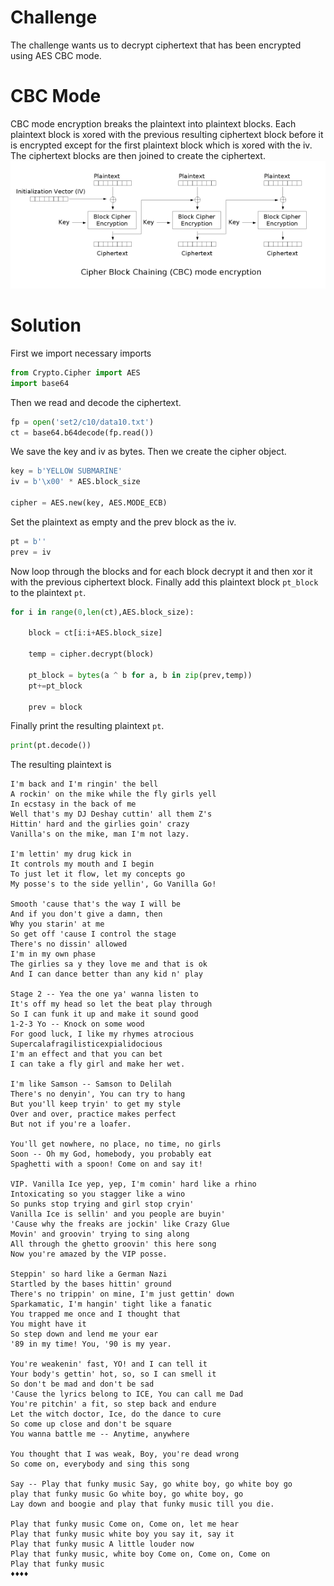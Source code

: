 # Challenge

The challenge wants us to decrypt ciphertext that has been encrypted using AES CBC mode.

# CBC Mode

CBC mode encryption breaks the plaintext into plaintext blocks. Each plaintext block is xored with the previous resulting ciphertext block before it is encrypted except for the first plaintext block which is xored with the iv. The ciphertext blocks are then joined to create the ciphertext.
![CBC mode](cbc.png)

# Solution

First we import necessary imports

````Python
from Crypto.Cipher import AES
import base64
````

Then we read and decode the ciphertext.

````Python
fp = open('set2/c10/data10.txt')
ct = base64.b64decode(fp.read())
````

We save the key and iv as bytes. Then we create the cipher object.

````Python
key = b'YELLOW SUBMARINE'
iv = b'\x00' * AES.block_size

cipher = AES.new(key, AES.MODE_ECB)
````

Set the plaintext as empty and the prev block as the iv.

````Python
pt = b''
prev = iv
````

Now loop through the blocks and for each block decrypt it and then xor it with the previous ciphertext block. Finally add this plaintext block `pt_block` to the plaintext `pt`.

````Python
for i in range(0,len(ct),AES.block_size):
  
    block = ct[i:i+AES.block_size]
  
    temp = cipher.decrypt(block)
  
    pt_block = bytes(a ^ b for a, b in zip(prev,temp))
    pt+=pt_block

    prev = block
````

Finally print the resulting plaintext `pt`.

````Python
print(pt.decode())
````

The resulting plaintext is

````
I'm back and I'm ringin' the bell 
A rockin' on the mike while the fly girls yell 
In ecstasy in the back of me 
Well that's my DJ Deshay cuttin' all them Z's 
Hittin' hard and the girlies goin' crazy 
Vanilla's on the mike, man I'm not lazy. 

I'm lettin' my drug kick in 
It controls my mouth and I begin 
To just let it flow, let my concepts go 
My posse's to the side yellin', Go Vanilla Go!

Smooth 'cause that's the way I will be
And if you don't give a damn, then
Why you starin' at me
So get off 'cause I control the stage
There's no dissin' allowed
I'm in my own phase
The girlies sa y they love me and that is ok
And I can dance better than any kid n' play

Stage 2 -- Yea the one ya' wanna listen to
It's off my head so let the beat play through
So I can funk it up and make it sound good
1-2-3 Yo -- Knock on some wood
For good luck, I like my rhymes atrocious
Supercalafragilisticexpialidocious
I'm an effect and that you can bet
I can take a fly girl and make her wet.

I'm like Samson -- Samson to Delilah
There's no denyin', You can try to hang
But you'll keep tryin' to get my style
Over and over, practice makes perfect
But not if you're a loafer.

You'll get nowhere, no place, no time, no girls
Soon -- Oh my God, homebody, you probably eat
Spaghetti with a spoon! Come on and say it!

VIP. Vanilla Ice yep, yep, I'm comin' hard like a rhino
Intoxicating so you stagger like a wino
So punks stop trying and girl stop cryin'
Vanilla Ice is sellin' and you people are buyin'
'Cause why the freaks are jockin' like Crazy Glue
Movin' and groovin' trying to sing along
All through the ghetto groovin' this here song
Now you're amazed by the VIP posse.

Steppin' so hard like a German Nazi
Startled by the bases hittin' ground
There's no trippin' on mine, I'm just gettin' down
Sparkamatic, I'm hangin' tight like a fanatic
You trapped me once and I thought that
You might have it
So step down and lend me your ear
'89 in my time! You, '90 is my year.

You're weakenin' fast, YO! and I can tell it
Your body's gettin' hot, so, so I can smell it
So don't be mad and don't be sad
'Cause the lyrics belong to ICE, You can call me Dad
You're pitchin' a fit, so step back and endure
Let the witch doctor, Ice, do the dance to cure
So come up close and don't be square
You wanna battle me -- Anytime, anywhere

You thought that I was weak, Boy, you're dead wrong
So come on, everybody and sing this song

Say -- Play that funky music Say, go white boy, go white boy go
play that funky music Go white boy, go white boy, go
Lay down and boogie and play that funky music till you die.

Play that funky music Come on, Come on, let me hear
Play that funky music white boy you say it, say it
Play that funky music A little louder now
Play that funky music, white boy Come on, Come on, Come on
Play that funky music
♦♦♦♦
````

